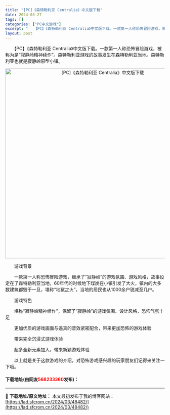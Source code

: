 ```yaml
---
title: "[PC]《森特勒利亚 Centralia》中文版下载"
date: 2024-03-27
tags: []
categories: ["PC中文游戏"]
excerpt: "　　【PC】《森特勒利亚 Centralia》中文版下载。一款第一人称恐怖冒险游戏，被称为是&ldquo;寂静岭精神续作&rdquo;。森特勒利亚游戏的故事发生在森特勒利亚当地。森特勒利亚也就是寂静岭原型小镇。 　　游戏背景 　　一款第一人称恐怖冒险游戏，继承了&ldquo;寂静岭&rdquo;的游&hellip;"
layout: post
---
```


 <p>　　【PC】《森特勒利亚 Centralia》中文版下载。一款第一人称恐怖冒险游戏，被称为是&ldquo;寂静岭精神续作&rdquo;。森特勒利亚游戏的故事发生在森特勒利亚当地。森特勒利亚也就是寂静岭原型小镇。</p> <p align="center"><img align="" border="0" src="https://lad.sfcrom.cn/wp-content/uploads/2024/03/20240327_66036a9729078.webp" width="600" alt="[PC]《森特勒利亚 Centralia》中文版下载" /></p> <p>　　游戏背景</p> <p>　　一款第一人称恐怖冒险游戏，继承了&ldquo;寂静岭&rdquo;的游戏氛围、游戏风格，故事设定在了森特勒利亚当地，60年代的时候地下煤炭在小镇引发了大火，镇内的大多数建筑都毁于一旦，堪称&ldquo;地狱之火&rdquo;，当地的居民也从1000余户锐减至几户。</p> <p>　　游戏特色</p> <p>　　堪称&ldquo;寂静岭精神续作&rdquo;，保留了&ldquo;寂静岭&rdquo;的游戏氛围、设计风格，恐怖气氛十足</p> <p>　　更加优质的游戏画面与逼真的音效紧密配合，带来更加恐怖的游戏体验</p> <p>　　带来完全沉浸式游戏体验</p> <p>　　超多全新元素加入，带来新颖游戏体验</p> <p>　　以上就是关于这款游戏的介绍，对恐怖游戏感兴趣的玩家朋友们记得来关注一下哦。</p> <p><h4>下载地址(由网友<font color="red">568233360</font>发布)：</h4></p> 

---
📖 **下载地址/原文地址：** 本文最初发布于我的博客网站：[https://lad.sfcrom.cn/2024/03/48482/](https://lad.sfcrom.cn/2024/03/48482/)
